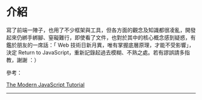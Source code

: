 # 介紹

寫了前端一陣子，也用了不少框架與工具，但各方面的觀念及知識都很凌亂，開發起來仍綁手綁腳、窒礙難行，即使看了文件，也對於其中的核心概念感到疑惑，有鑑於朋友的一席話：「 Web 技術日新月異，唯有掌握底層原理，才能不受影響」，決定 Return to JavaScript，重新記錄起過去模糊、不熟之處。若有謬誤請多指教，謝謝 ：）

參考：

[The Modern JavaScript Tutorial](https://javascript.info/)

---
